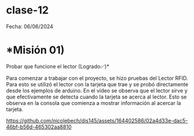 # clase-12
Fecha: 06/06/2024


# *Misión 01) 
Probar que funcione el lector (Logrado✅)*

Para comenzar a trabajar con el proyecto, se hizo pruebas del Lector RFID. Para esto se utilizó el lector con la tarjeta que trae y se probó directamente desde los ejemplos de arduino. En el vídeo se observa que el lector sirve y que efectivamente se detecta cuando la tarjeta se acerca al lector. Esto se observa en la consola que comienza a mostrar información al acercar la tarjeta. 




https://github.com/nicolebech/dis145/assets/164402586/02a4d33e-dac5-46bf-b56d-465302aa8810

